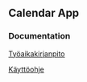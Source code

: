 ## Calendar App

### Documentation

[Työaikakirjanpito](https://github.com/r0bert1/calendarWebApp/blob/master/documentation/tuntikirjanpito.md)

[Käyttöohje](https://github.com/r0bert1/calendarWebApp/blob/master/documentation/kayttoohje.md)
